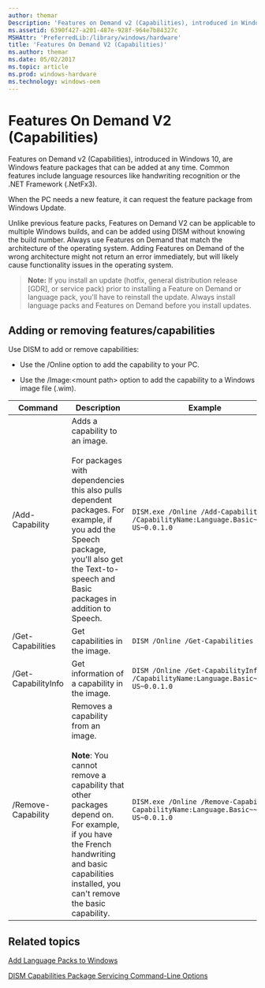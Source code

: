 ```yaml
---
author: themar
Description: 'Features on Demand v2 (Capabilities), introduced in Windows 10, are Windows feature packages that can be added at any time. Common features include language resources like handwriting recognition or the .NET Framework (.NetFx3).'
ms.assetid: 6390f427-a201-487e-928f-964e7b84327c
MSHAttr: 'PreferredLib:/library/windows/hardware'
title: 'Features On Demand V2 (Capabilities)'
ms.author: themar
ms.date: 05/02/2017
ms.topic: article
ms.prod: windows-hardware
ms.technology: windows-oem
---
```


# Features On Demand V2 (Capabilities)


Features on Demand v2 (Capabilities), introduced in Windows 10, are Windows feature packages that can be added at any time. Common features include language resources like handwriting recognition or the .NET Framework (.NetFx3).

When the PC needs a new feature, it can request the feature package from Windows Update.

Unlike previous feature packs, Features on Demand V2 can be applicable to multiple Windows builds, and can be added using DISM without knowing the build number. Always use Features on Demand that match the architecture of the operating system. Adding Features on Demand of the wrong architecture might not return an error immediately, but will likely cause functionality issues in the operating system. 

> **Note:** If you install an update (hotfix, general distribution release [GDR], or service pack) prior to installing a Feature on Demand or language pack, you'll have to reinstall the update. Always install language packs and Features on Demand before you install updates.

## <span id="Adding_or_removing_features_capabilities"></span><span id="adding_or_removing_features_capabilities"></span><span id="ADDING_OR_REMOVING_FEATURES_CAPABILITIES"></span>Adding or removing features/capabilities


Use DISM to add or remove capabilities:

-   Use the /Online option to add the capability to your PC.

-   Use the /Image:&lt;mount path&gt; option to add the capability to a Windows image file (.wim).
 

| Command | Description | Example |
| --- | --- | --- |
| /Add-Capability | Adds a capability to an image.<br></br>For packages with dependencies this also pulls dependent packages. For example, if you add the Speech package, you'll also get the Text-to-speech and Basic packages in addition to Speech. | `DISM.exe /Online /Add-Capability /CapabilityName:Language.Basic~~~en-US~0.0.1.0` |
| /Get-Capabilities | Get capabilities in the image. | `DISM /Online /Get-Capabilities` |
| /Get-CapabilityInfo | Get information of a capability in the image. | `DISM /Online /Get-CapabilityInfo /CapabilityName:Language.Basic~~~en-US~0.0.1.0` |
| /Remove-Capability | Removes a capability from an image. <br></br>**Note**: You cannot remove a capability that other packages depend on. For example, if you have the French handwriting and basic capabilities installed, you can't remove the basic capability. | `DISM.exe /Online /Remove-Capability  CapabilityName:Language.Basic~~~en-US~0.0.1.0` |


## <span id="related_topics"></span>Related topics

[Add Language Packs to Windows](add-language-packs-to-windows.md)

[DISM Capabilities Package Servicing Command-Line Options](dism-capabilities-package-servicing-command-line-options.md)

